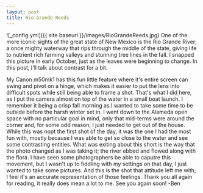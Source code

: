 ```yaml
---
layout: post
title: Rio Grande Reeds
---
```


![_config.yml]({{ site.baseurl }}/images/RioGrandeReeds.jpg)
One of the more iconic sights of the great state of New Mexico is the Rio Grande River; a once mighty waterway that rips through the middle of the state, giving life to nutrient rich farming valleys and stunning tree lines in the fall. I snapped this picture in early October, just as the leaves were beginning to change. In this post, I'll talk about contrast for a bit.

My Canon m50mk1 has this fun little feature where it's entire screen can swing and pivot on a hinge, which makes it easier to put the lens into difficult spots while still being able to frame a shot. That's what I did here, as I put the camera almost on top of the water in a small boat launch. I remember it being a crisp fall morning as I wanted to take some time to be outside before the harsh winter set in. I went down to the Alameda open space with no particular goal in mind, only that mid-terms were around the corner and, for some odd reason, I just needed to get out of the house. While this was nopt the first shot of the day, it was the one I had the most fun with, mostly because I was able to get so close to the water and see some contrasting entities. 
What was exiting about this short is the way that the photo changed as I was taking it; the river ebbed and flowed along with the flora. I have seen some photographers be able to caputre this movement, but I wasn't up to fiddling with my settings on that day, I just wanted to take some pictures. And this is the shot that attitude left me with; I feel it's an accurate representation of those feelings. 
Thank you all again for reading, it really does mean a lot to me. See you again soon!
-Ben
